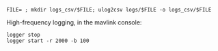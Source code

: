 ```
FILE= ; mkdir logs_csv/$FILE; ulog2csv logs/$FILE -o logs_csv/$FILE
```


High-frequency logging, in the mavlink console:
```
logger stop
logger start -r 2000 -b 100
```